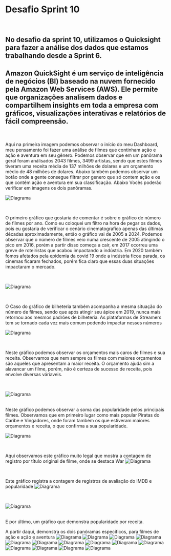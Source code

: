 # Desafio Sprint 10

<br>

## No desafio da sprint 10, utilizamos o Quicksight para fazer a análise dos dados que estamos trabalhando desde a Sprint 6.
## Amazon QuickSight é um serviço de inteligência de negócios (BI) baseado na nuvem fornecido pela Amazon Web Services (AWS). Ele permite que organizações analisem dados e compartilhem insights em toda a empresa com gráficos, visualizações interativas e relatórios de fácil compreensão.

<br>
<br>
Aqui na primeira imagem podemos observar o início do meu Dashboard, meu pensamento foi fazer uma análise de filmes que continham ação e ação e aventura em seu gênero. Podemos observar que em um panôrama geral foram análisados 2043 filmes, 3499 artistas, sendo que estes filmes tiveram uma receita média de 137 milhões de dolares e um orçamento médio de 48 milhões de dolares. Abaixo também podemos observar um botão onde a gente consegue filtrar por genero que só contem ação e os que contém ação e aventura em sua classificação. Abaixo Vocês poderão verificar em imagens os dois panôramas.

![Diagrama](https://github.com/rafaelkabata/ProgramaBolsasPB/blob/main/Sprint%2010/Imagens%20Dashboard/1-dashbord.PNG)

<br>

O primeiro gráfico que gostaria de comentar é sobre o gráfico de número de filmes por ano. Como eu coloquei um filtro na hora de pegar os dados, pois eu gostaria de verificar o cenário cinematografico apenas das últimas décadas aproximadamente, então o gráfico vai de 2005 a 2024. Podemos observar que o número de filmes veio numa crescente de 2005 atingindo o pico em 2016, porém a partir disso começa a cair, em 2017 ocorreu uma greve de roteiristas que acabou impactando a indústria. Em 2020 também fomos afetados pela epidemia da covid 19 onde a indústria ficou parada, os cinemas ficaram fechados, porém fica claro que essas duas situações impactaram o mercado.

<br>

![Diagrama](https://github.com/rafaelkabata/ProgramaBolsasPB/blob/main/Sprint%2010/Imagens%20Dashboard/2-dashbord.PNG)

<br>

O Caso do gráfico de bilheteria também acompanha a mesma situação do número de filmes, sendo que após atingir seu ápice em 2019, nunca mais retornou aos mesmos padrões de bilheteria. As plataformas de Streamers tem se tornado cada vez mais comum podendo impactar nesses números

![Diagrama](https://github.com/rafaelkabata/ProgramaBolsasPB/blob/main/Sprint%2010/Imagens%20Dashboard/3-dashbord.PNG)

<br>

Neste gráfico podemos observar os orçamentos mais caros de filmes e sua receita. Observamos que nem sempre os filmes com maiores orçamentos são aqueles que apresentam a maior receita. O orçamento ajuda sim a alavancar um filme, porém, não é certeza de sucesso de receita, pois envolve diversas váriaveis.

<br>


![Diagrama](https://github.com/rafaelkabata/ProgramaBolsasPB/blob/main/Sprint%2010/Imagens%20Dashboard/4-dashbord.PNG)

<br>
Neste gráfico podemos observar a soma das popularidade pelos principais filmes. Observamos que em primeiro lugar como mais popular Piratas do Caribe e Vingadores, onde foram também os que estiveram maiores orçamentos e receita, o que confirma a sua popularidade.

![Diagrama](https://github.com/rafaelkabata/ProgramaBolsasPB/blob/main/Sprint%2010/Imagens%20Dashboard/5-dashbord.PNG)

<br>

Aqui observamos este gráfico muito legal que mostra a contagem de registro por título original de filme, onde se destaca War
![Diagrama](https://github.com/rafaelkabata/ProgramaBolsasPB/blob/main/Sprint%2010/Imagens%20Dashboard/6-dashbord.PNG)

<br>

Este gráfico registra a contagem de registros de avaliação do IMDB e popularidade
![Diagrama](https://github.com/rafaelkabata/ProgramaBolsasPB/blob/main/Sprint%2010/Imagens%20Dashboard/7-dashbord.PNG)

<br>

![Diagrama](https://github.com/rafaelkabata/ProgramaBolsasPB/blob/main/Sprint%2010/Imagens%20Dashboard/8-dashbord.PNG)

<br> 
E por último, um gráfico que demonstra popularidade por receita.

<br>

A partir daqui, demonstra os dois panôramas específicos, para filmes de ação e ação e aventura
![Diagrama](https://github.com/rafaelkabata/ProgramaBolsasPB/blob/main/Sprint%2010/Imagens%20Dashboard/9-dashbord.PNG)
![Diagrama](https://github.com/rafaelkabata/ProgramaBolsasPB/blob/main/Sprint%2010/Imagens%20Dashboard/10-dashbord.PNG)
![Diagrama](https://github.com/rafaelkabata/ProgramaBolsasPB/blob/main/Sprint%2010/Imagens%20Dashboard/13-dashbord.PNG)
![Diagrama](https://github.com/rafaelkabata/ProgramaBolsasPB/blob/main/Sprint%2010/Imagens%20Dashboard/14-dashbord.PNG)
![Diagrama](https://github.com/rafaelkabata/ProgramaBolsasPB/blob/main/Sprint%2010/Imagens%20Dashboard/15-dashbord.PNG)
![Diagrama](https://github.com/rafaelkabata/ProgramaBolsasPB/blob/main/Sprint%2010/Imagens%20Dashboard/16-dashbord.PNG)
![Diagrama](https://github.com/rafaelkabata/ProgramaBolsasPB/blob/main/Sprint%2010/Imagens%20Dashboard/17-dashbord.PNG)
![Diagrama](https://github.com/rafaelkabata/ProgramaBolsasPB/blob/main/Sprint%2010/Imagens%20Dashboard/18-dashbord.PNG)
![Diagrama](https://github.com/rafaelkabata/ProgramaBolsasPB/blob/main/Sprint%2010/Imagens%20Dashboard/19-dashbord.PNG)
![Diagrama](https://github.com/rafaelkabata/ProgramaBolsasPB/blob/main/Sprint%2010/Imagens%20Dashboard/20-dashbord.PNG)
![Diagrama](https://github.com/rafaelkabata/ProgramaBolsasPB/blob/main/Sprint%2010/Imagens%20Dashboard/21-dashbord.PNG)
![Diagrama](https://github.com/rafaelkabata/ProgramaBolsasPB/blob/main/Sprint%2010/Imagens%20Dashboard/22-dashbord.PNG)
![Diagrama](https://github.com/rafaelkabata/ProgramaBolsasPB/blob/main/Sprint%2010/Imagens%20Dashboard/23-dashbord.PNG)
![Diagrama](https://github.com/rafaelkabata/ProgramaBolsasPB/blob/main/Sprint%2010/Imagens%20Dashboard/24-dashbord.PNG)

